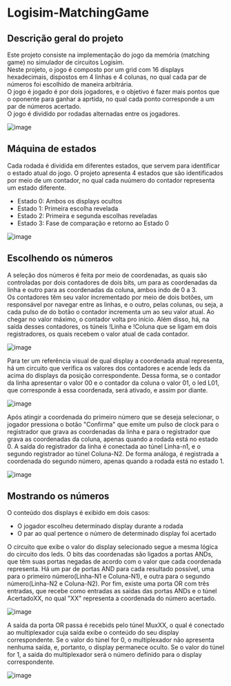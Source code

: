 # Logisim-MatchingGame

## Descrição geral do projeto
Este projeto consiste na implementação do jogo da memória (matching game) no simulador de circuitos Logisim.  
Neste projeto, o jogo é composto por um grid com 16 displays hexadecimais, dispostos em 4 linhas e 4 colunas, no qual cada par de números foi escolhido de maneira arbitrária.  
O jogo é jogado é por dois jogadores, e o objetivo é fazer mais pontos que o oponente para ganhar a aprtida, no qual cada ponto corresponde a um par de números acertado.  
O jogo é dividido por rodadas alternadas entre os jogadores.  

![image](https://github.com/user-attachments/assets/9ef04b21-f6a8-4f22-9a7f-666998a5601d)


## Máquina de estados
Cada rodada é dividida em diferentes estados, que servem para identificar o estado atual do jogo. O projeto apresenta 4 estados que são identificados por meio de um contador, no qual cada nuúmero do contador representa um estado diferente.

* Estado 0: Ambos os displays ocultos
* Estado 1: Primeira escolha revelada
* Estado 2: Primeira e segunda escolhas reveladas
* Estado 3: Fase de comparação e retorno ao Estado 0  

![image](https://github.com/user-attachments/assets/abaa8cb2-cc42-471d-aaa2-25c955e0b82e)

## Escolhendo os números
A seleção dos números é feita por meio de coordenadas, as quais são controladas por dois contadores de dois bits, um para as coordenadas da linha e outro para as coordenadas da coluna, ambos indo de 0 a 3.  
Os contadores têm seu valor incrementado por meio de dois botões, um responsável por navegar entre as linhas, e o outro, pelas colunas, ou seja, a cada pulso de do botão o contador incrementa um ao seu valor atual. Ao chegar no valor máximo, o
contador volta pro início. Além disso, há, na saída desses contadores, os túneis !Linha e !Coluna que se ligam em dois registradores, os quais recebem o valor atual de cada contador. 

![image](https://github.com/user-attachments/assets/8f860c5a-bd1c-4163-a2d6-7e987344a1cb)  

Para ter um referência visual de qual display a coordenada atual representa, há um circuito que verifica os valores dos contadores e acende leds da acima do displays da posição correspondente. Dessa forma, se o contador da linha apresentar o valor 00 e o
contador da coluna o valor 01, o led L01, que corresponde à essa coordenada, será ativado, e assim por diante.  

![image](https://github.com/user-attachments/assets/7822b0d9-5122-417a-be08-276ed970d20f)  

Após atingir a coordenada do primeiro número que se deseja selecionar, o jogador pressiona o botão "Confirma" que emite um pulso de clock para o registrador que grava as coordenadas da linha e para o registrador que grava as coordenadas da coluna, apenas
quando a rodada está no estado 0.
A saída do registrador da linha é conectada ao túnel Linha-n1, e o segundo registrador ao túnel Coluna-N2. De forma análoga, é registrada a coordenada do segundo número, apenas quando a rodada está no estado 1.  

![image](https://github.com/user-attachments/assets/fcfcc7c5-db58-4f41-80f3-9166dbc280a7)

## Mostrando os números
O conteúdo dos displays é exibido em dois casos:
* O jogador escolheu determinado display durante a rodada
* O par ao qual pertence o número de determinado display foi acertado

O circuito que exibe o valor do display selecionado segue a mesma lógica do circuito dos leds. O bits das coordenadas são ligados a portas ANDs, que têm suas portas negadas de acordo com o valor que cada coordenada representa.
Há um par de portas AND para cada resultado possível, uma para o primeiro número(Linha-N1 e Coluna-N1), e outra para o segundo número(Linha-N2 e Coluna-N2).
Por fim, existe uma porta OR com três entradas, que recebe como entradas as saídas das portas ANDs e o túnel AcertadoXX, no qual "XX" representa a coordenada do número acertado.

![image](https://github.com/user-attachments/assets/5a7eb827-288e-448e-a8ea-741b95c6c67b)  

A saída da porta OR passa é recebids pelo túnel MuxXX, o qual é conectado ao multiplexador cuja saída exibe o conteúdo do seu display correspondente. Se o valor do túnel for 0, o multiplexador não apresenta nenhuma saída, e, portanto, o display permanece
oculto. Se o valor do túnel for 1, a saída do multiplexador será o número definido para o display correspondente.  

![image](https://github.com/user-attachments/assets/4c3fe76b-c6b4-4e86-b6c9-0bef4fadea11)
